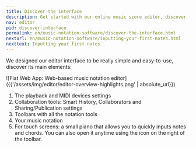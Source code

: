 ```yaml
---
title: Discover the interface
description: Get started with our online music score editor, discover the main elements of our user interface
nav: editor
pid: discover-interface
permalink: en/music-notation-software/discover-the-interface.html
nexturl: en/music-notation-software/inputting-your-first-notes.html
nexttext: Inputting your first notes
---
```


We designed our editor interface to be really simple and easy-to-use, discover its main elements:

![Flat Web App: Web-based music notation editor]({{'/assets/img/editor/editor-overview-highlights.png' | absolute_url}})

1. The playback and MIDI devices settings
2. Collaboration tools: Smart History, Collaborators and Sharing/Publication settings
3. Toolbars with all the notation tools
4. Your music notation
5. For touch screens: a small piano that allows you to quickly inputs notes and chords. You can also open it anytime using the icon on the right of the toolbar.